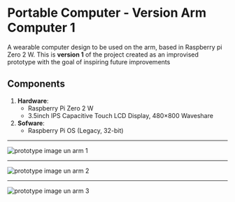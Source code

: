 # Portable Computer - Version Arm Computer 1

A wearable computer design to be used on the arm, based in Raspberry pi Zero 2 W. This is **version 1** of the project created as an improvised prototype with the goal of inspiring future improvements 

## Components  
1. **Hardware**:
   * Raspberry Pi Zero 2 W
   * 3.5inch IPS Capacitive Touch LCD Display, 480×800 Waveshare
2. **Sofware**:
   * Raspberry Pi OS (Legacy, 32-bit)
   
***************

![prototype image un arm 1](https://github.com/user-attachments/assets/f3726dd7-b1a9-4826-9083-ef8a699ce3e7)

***************

![prototype image un arm 2](https://github.com/user-attachments/assets/662bee5c-cb14-46fa-824f-28391a649a15)
**************

![prototype image un arm 3](https://github.com/user-attachments/assets/80bfdb10-cfa7-4f15-82d9-b9dddb9b2496)
